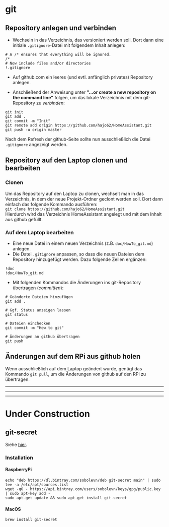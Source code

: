 # git

## Repository anlegen und verbinden

* Wechseln in das Verzeichnis, das versioniert werden soll. Dort dann eine initiale `.gitignore`-Datei mit folgendem Inhalt anlegen:  

```
# A /* ensures that everything will be ignored.
/*  
# Now include files and/or directories
!.gitignore
```

* Auf github.com ein leeres (und evtl. anfänglich privates) Repository anlegen.  

* Anschließend der Anweisung unter **"…or create a new repository on the command line"** folgen, um das lokale Verzeichnis mit dem git-Repository zu _verbinden_:  

```
git init
git add .
git commit -m "Init"
git remote add origin https://github.com/hajo62/HomeAssistant.git
git push -u origin master
```

Nach dem Refresh der github-Seite sollte nun ausschließlich die Datei `.gitignore` angezeigt werden.  

## Repository auf den Laptop clonen und bearbeiten

### Clonen

Um das Repository auf den Laptop zu clonen, wechselt man in das Verzeichnis, in dem der neue Projekt-Ordner geclont werden soll. Dort dann einfach das folgende Kommando ausführen:  
`git clone https://github.com/hajo62/HomeAssistant.git`  
Hierdurch wird das Verzeichnis HomeAssistant angelegt und mit dem Inhalt aus github gefüllt.  

### Auf dem Laptop bearbeiten

* Eine neue Datei in einem neuen Verzeichnis (z.B. `doc/HowTo_git.md`) anlegen.  
*  Die Datei `.gitignore` anpassen, so dass die neuen Dateien dem Repository hinzugefügt werden. Dazu folgende Zeilen ergänzen:  

```
!doc
!doc/HowTo_git.md
```

* Mit folgenden Kommandos die Änderungen ins git-Repository übertragen (_committen_):

```
# Geänderte Dateien hinzufügen
git add .

# Ggf. Status anzeigen lassen
git status

# Dateien einchecken
git commit -m "How to git"

# Änderungen an github übertragen
git push
```

## Änderungen auf dem RPi aus github holen

Wenn ausschließlich auf dem Laptop geändert wurde, genügt das Kommando `git pull`, um die Änderungen von github auf den RPi zu übertragen.


---

---

---

# **Under Construction**



## git-secret

Siehe [hier](https://git-secret.io/installation).  

### Installation
#### RaspberryPi

```
echo "deb https://dl.bintray.com/sobolevn/deb git-secret main" | sudo tee -a /etc/apt/sources.list
wget -qO - https://api.bintray.com/users/sobolevn/keys/gpg/public.key | sudo apt-key add -
sudo apt-get update && sudo apt-get install git-secret
```

#### MacOS

```
brew install git-secret
```
